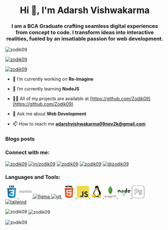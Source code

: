 <h1 align="center">Hi 👋, I'm Adarsh Vishwakarma</h1>
<h3 align="center">I am a BCA Graduate crafting seamless digital experiences from concept to code. I transform ideas into interactive realities, fueled by an insatiable passion for web development.</h3>

<p align="left"> <img src="https://komarev.com/ghpvc/?username=zodik09&label=Profile%20views&color=0e75b6&style=flat" alt="zodik09" /> </p>

<p align="left"> <a href="https://github.com/ryo-ma/github-profile-trophy"><img src="https://github-profile-trophy.vercel.app/?username=zodik09" alt="zodik09" /></a> </p>

<p align="left"> <a href="https://twitter.com/zodik09" target="blank"><img src="https://img.shields.io/twitter/follow/zodik09?logo=twitter&style=for-the-badge" alt="zodik09" /></a> </p>

- 🔭 I’m currently working on **Re-Imagine**

- 🌱 I’m currently learning **NodeJS**

- 👨‍💻 All of my projects are available at [https://github.com/Zodik09](https://github.com/Zodik09)

- 💬 Ask me about **Web Development**

- 📫 How to reach me **adarshvishwakarma09nov2k@gmail.com**

### Blogs posts
<!-- BLOG-POST-LIST:START -->
<!-- BLOG-POST-LIST:END -->

<h3 align="left">Connect with me:</h3>
<p align="left">
<a href="https://twitter.com/zodik09" target="blank"><img align="center" src="https://raw.githubusercontent.com/rahuldkjain/github-profile-readme-generator/master/src/images/icons/Social/twitter.svg" alt="zodik09" height="30" width="40" /></a>
<a href="https://linkedin.com/in/in/zodik09" target="blank"><img align="center" src="https://raw.githubusercontent.com/rahuldkjain/github-profile-readme-generator/master/src/images/icons/Social/linked-in-alt.svg" alt="in/zodik09" height="30" width="40" /></a>
<a href="https://fb.com/zodik09" target="blank"><img align="center" src="https://raw.githubusercontent.com/rahuldkjain/github-profile-readme-generator/master/src/images/icons/Social/facebook.svg" alt="zodik09" height="30" width="40" /></a>
<a href="https://instagram.com/zodik09" target="blank"><img align="center" src="https://raw.githubusercontent.com/rahuldkjain/github-profile-readme-generator/master/src/images/icons/Social/instagram.svg" alt="zodik09" height="30" width="40" /></a>
<a href="https://www.youtube.com/c/@zodik09" target="blank"><img align="center" src="https://raw.githubusercontent.com/rahuldkjain/github-profile-readme-generator/master/src/images/icons/Social/youtube.svg" alt="@zodik09" height="30" width="40" /></a>

<h3 align="left">Languages and Tools:</h3>
<p align="left"> <a href="https://www.w3schools.com/css/" target="_blank" rel="noreferrer"> <img src="https://raw.githubusercontent.com/devicons/devicon/master/icons/css3/css3-original-wordmark.svg" alt="css3" width="40" height="40"/> </a> <a href="https://expressjs.com" target="_blank" rel="noreferrer"> <img src="https://raw.githubusercontent.com/devicons/devicon/master/icons/express/express-original-wordmark.svg" alt="express" width="40" height="40"/> </a> <a href="https://www.figma.com/" target="_blank" rel="noreferrer"> <img src="https://www.vectorlogo.zone/logos/figma/figma-icon.svg" alt="figma" width="40" height="40"/> </a> <a href="https://git-scm.com/" target="_blank" rel="noreferrer"> <img src="https://www.vectorlogo.zone/logos/git-scm/git-scm-icon.svg" alt="git" width="40" height="40"/> </a> <a href="https://www.w3.org/html/" target="_blank" rel="noreferrer"> <img src="https://raw.githubusercontent.com/devicons/devicon/master/icons/html5/html5-original-wordmark.svg" alt="html5" width="40" height="40"/> </a> <a href="https://developer.mozilla.org/en-US/docs/Web/JavaScript" target="_blank" rel="noreferrer"> <img src="https://raw.githubusercontent.com/devicons/devicon/master/icons/javascript/javascript-original.svg" alt="javascript" width="40" height="40"/> </a> <a href="https://www.linux.org/" target="_blank" rel="noreferrer"> <img src="https://raw.githubusercontent.com/devicons/devicon/master/icons/linux/linux-original.svg" alt="linux" width="40" height="40"/> </a> <a href="https://www.mongodb.com/" target="_blank" rel="noreferrer"> <img src="https://raw.githubusercontent.com/devicons/devicon/master/icons/mongodb/mongodb-original-wordmark.svg" alt="mongodb" width="40" height="40"/> </a> <a href="https://nodejs.org" target="_blank" rel="noreferrer"> <img src="https://raw.githubusercontent.com/devicons/devicon/master/icons/nodejs/nodejs-original-wordmark.svg" alt="nodejs" width="40" height="40"/> </a> <a href="https://www.photoshop.com/en" target="_blank" rel="noreferrer"> <img src="https://raw.githubusercontent.com/devicons/devicon/master/icons/photoshop/photoshop-line.svg" alt="photoshop" width="40" height="40"/> </a> <a href="https://tailwindcss.com/" target="_blank" rel="noreferrer"> <img src="https://www.vectorlogo.zone/logos/tailwindcss/tailwindcss-icon.svg" alt="tailwind" width="40" height="40"/> </a> </p>

<p><img align="left" src="https://github-readme-stats.vercel.app/api/top-langs?username=zodik09&show_icons=true&locale=en&layout=compact" alt="zodik09" /></p>

<p>&nbsp;<img align="center" src="https://github-readme-stats.vercel.app/api?username=zodik09&show_icons=true&locale=en" alt="zodik09" /></p>

<p><img align="center" src="https://github-readme-streak-stats.herokuapp.com/?user=zodik09&" alt="zodik09" /></p>

